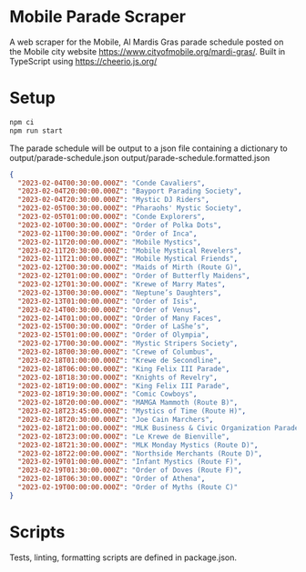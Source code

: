 # Mobile Parade Scraper

A web scraper for the Mobile, Al Mardis Gras parade schedule posted on the
Mobile city website https://www.cityofmobile.org/mardi-gras/. Built in
TypeScript using https://cheerio.js.org/

# Setup

```bash
npm ci
npm run start
```

The parade schedule will be output to a json file containing a dictionary to
output/parade-schedule.json
output/parade-schedule.formatted.json

```json
{
  "2023-02-04T00:30:00.000Z": "Conde Cavaliers",
  "2023-02-04T20:00:00.000Z": "Bayport Parading Society",
  "2023-02-04T20:30:00.000Z": "Mystic DJ Riders",
  "2023-02-05T00:30:00.000Z": "Pharaohs' Mystic Society",
  "2023-02-05T01:00:00.000Z": "Conde Explorers",
  "2023-02-10T00:30:00.000Z": "Order of Polka Dots",
  "2023-02-11T00:30:00.000Z": "Order of Inca",
  "2023-02-11T20:00:00.000Z": "Mobile Mystics",
  "2023-02-11T20:30:00.000Z": "Mobile Mystical Revelers",
  "2023-02-11T21:00:00.000Z": "Mobile Mystical Friends",
  "2023-02-12T00:30:00.000Z": "Maids of Mirth (Route G)",
  "2023-02-12T01:00:00.000Z": "Order of Butterfly Maidens",
  "2023-02-12T01:30:00.000Z": "Krewe of Marry Mates",
  "2023-02-13T00:30:00.000Z": "Neptune’s Daughters",
  "2023-02-13T01:00:00.000Z": "Order of Isis",
  "2023-02-14T00:30:00.000Z": "Order of Venus",
  "2023-02-14T01:00:00.000Z": "Order of Many Faces",
  "2023-02-15T00:30:00.000Z": "Order of LaShe’s",
  "2023-02-15T01:00:00.000Z": "Order of Olympia",
  "2023-02-17T00:30:00.000Z": "Mystic Stripers Society",
  "2023-02-18T00:30:00.000Z": "Crewe of Columbus",
  "2023-02-18T01:00:00.000Z": "Krewe de Secondline",
  "2023-02-18T06:00:00.000Z": "King Felix III Parade",
  "2023-02-18T18:30:00.000Z": "Knights of Revelry",
  "2023-02-18T19:00:00.000Z": "King Felix III Parade",
  "2023-02-18T19:30:00.000Z": "Comic Cowboys",
  "2023-02-18T20:00:00.000Z": "MAMGA Mammoth (Route B)",
  "2023-02-18T23:45:00.000Z": "Mystics of Time (Route H)",
  "2023-02-18T20:30:00.000Z": "Joe Cain Marchers",
  "2023-02-18T21:00:00.000Z": "MLK Business & Civic Organization Parade (Route D)",
  "2023-02-18T23:00:00.000Z": "Le Krewe de Bienville",
  "2023-02-18T21:30:00.000Z": "MLK Monday Mystics (Route D)",
  "2023-02-18T22:00:00.000Z": "Northside Merchants (Route D)",
  "2023-02-19T01:00:00.000Z": "Infant Mystics (Route F)",
  "2023-02-19T01:30:00.000Z": "Order of Doves (Route F)",
  "2023-02-18T06:30:00.000Z": "Order of Athena",
  "2023-02-19T00:00:00.000Z": "Order of Myths (Route C)"
}
```

# Scripts

Tests, linting, formatting scripts are defined in package.json.
